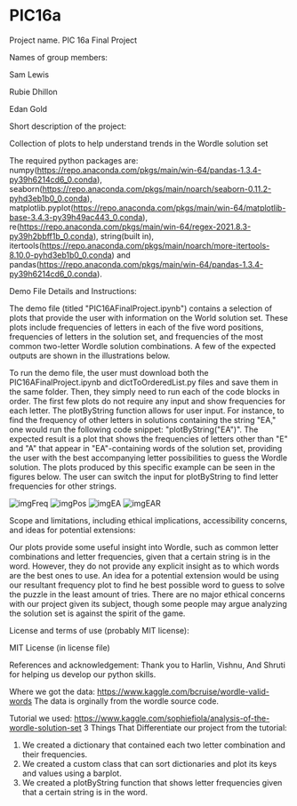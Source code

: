 # PIC16a


Project name.
PIC 16a Final Project

Names of group members:

Sam Lewis

Rubie Dhillon

Edan Gold


Short description of the project:


Collection of plots to help understand trends in the Wordle solution set



The required python packages are: numpy(https://repo.anaconda.com/pkgs/main/win-64/pandas-1.3.4-py39h6214cd6_0.conda), seaborn(https://repo.anaconda.com/pkgs/main/noarch/seaborn-0.11.2-pyhd3eb1b0_0.conda), matplotlib.pyplot(https://repo.anaconda.com/pkgs/main/win-64/matplotlib-base-3.4.3-py39h49ac443_0.conda), re(https://repo.anaconda.com/pkgs/main/win-64/regex-2021.8.3-py39h2bbff1b_0.conda), string(built in), itertools(https://repo.anaconda.com/pkgs/main/noarch/more-itertools-8.10.0-pyhd3eb1b0_0.conda) and pandas(https://repo.anaconda.com/pkgs/main/win-64/pandas-1.3.4-py39h6214cd6_0.conda).




Demo File Details and Instructions:


The demo file (titled "PIC16AFinalProject.ipynb") contains a selection of plots that provide the user with information on the World solution set. These plots include frequencies of letters in each of the five word positions, frequencies of letters in the solution set, and frequencies of the most common two-letter Wordle solution combinations. A few of the expected outputs are shown in the illustrations below.


To run the demo file, the user must download both the PIC16AFinalProject.ipynb and dictToOrderedList.py files and save them in the same folder. Then, they simply need to run each of the code blocks in order. The first few plots do not require any input and show frequencies for each letter. The plotByString function allows for user input. For instance, to find the frequency of other letters in solutions containing the string "EA," one would run the following code snippet: "plotByString("EA")". The expected result is a plot that shows the frequencies of letters other than "E" and "A" that appear in "EA"-containing words of the solution set, providing the user with the best accompanying letter possibilities to guess the Wordle solution. The plots produced by this specific example can be seen in the figures below. The user can switch the input for plotByString to find letter frequencies for other strings.



![imgFreq](https://user-images.githubusercontent.com/97066772/158006203-67c88ca1-073a-4add-9510-8bc6c2c32ef4.png)
![imgPos](https://user-images.githubusercontent.com/97066772/158006204-e74939b1-98be-4e83-bd52-1488b96fcffa.png)
![imgEA](https://user-images.githubusercontent.com/97066772/158006200-f2758c89-fc6f-4052-9009-bb9804d8f1b2.png)
![imgEAR](https://user-images.githubusercontent.com/97066772/158006202-481972a3-19d5-40ce-93c1-b6434e8d2b03.png)





Scope and limitations, including ethical implications, accessibility concerns, and ideas for potential extensions:


Our plots provide some useful insight into Wordle, such as common letter combinations and letter frequencies, given that a certain string is in the word. However, they do not provide any explicit insight as to which words are the best ones to use. An idea for a potential extension would be using our resultant frequency plot to find he best possible word to guess to solve the puzzle in the least amount of tries. There are no major ethical concerns with our project given its subject, though some people may argue analyzing the solution set is against the spirit of the game. 




License and terms of use (probably MIT license):

MIT License (in license file)



References and acknowledgement:
Thank you to Harlin, Vishnu, And Shruti for helping us develop our python skills.

Where we got the data: https://www.kaggle.com/bcruise/wordle-valid-words
The data is orginally from the wordle source code.

Tutorial we used: https://www.kaggle.com/sophiefiola/analysis-of-the-wordle-solution-set
3 Things That Differentiate our project from the tutorial:
1) We created a dictionary that contained each two letter combination and their frequencies.
2) We created a custom class that can sort dictionaries and plot its keys and values using a barplot.
3) We created a plotByString function that shows letter frequencies given that a certain string is in the word.
